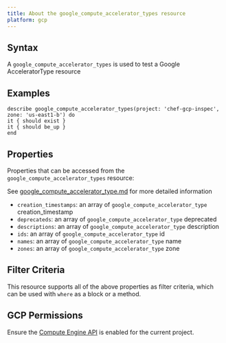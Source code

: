 ```yaml
---
title: About the google_compute_accelerator_types resource
platform: gcp
---
```


## Syntax
A `google_compute_accelerator_types` is used to test a Google AcceleratorType resource

## Examples
```
describe google_compute_accelerator_types(project: 'chef-gcp-inspec', zone: 'us-east1-b') do
it { should exist }
it { should be_up }
end
```

## Properties
Properties that can be accessed from the `google_compute_accelerator_types` resource:

See [google_compute_accelerator_type.md](google_compute_accelerator_type.md) for more detailed information
  * `creation_timestamps`: an array of `google_compute_accelerator_type` creation_timestamp
  * `deprecateds`: an array of `google_compute_accelerator_type` deprecated
  * `descriptions`: an array of `google_compute_accelerator_type` description
  * `ids`: an array of `google_compute_accelerator_type` id
  * `names`: an array of `google_compute_accelerator_type` name
  * `zones`: an array of `google_compute_accelerator_type` zone

## Filter Criteria
This resource supports all of the above properties as filter criteria, which can be used
with `where` as a block or a method.

## GCP Permissions

Ensure the [Compute Engine API](https://console.cloud.google.com/apis/library/compute.googleapis.com/) is enabled for the current project.
